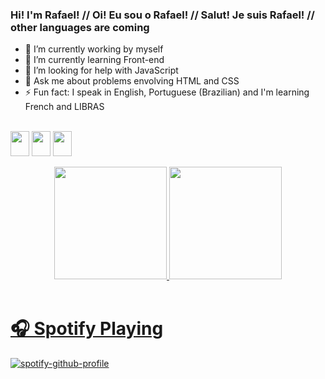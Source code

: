 ### Hi! I'm Rafael! // Oi! Eu sou o Rafael! // Salut! Je suis Rafael! // other languages are coming

- 🔭 I’m currently working by myself
- 🌱 I’m currently learning Front-end
- 🤔 I’m looking for help with JavaScript
- 💬 Ask me about problems envolving HTML and CSS
- ⚡ Fun fact: I speak in English, Portuguese (Brazilian) and I'm learning French and LIBRAS

<div style="display: inline_block"></br>
<img align="center" height="40" width="30" src="https://cdn.jsdelivr.net/gh/devicons/devicon/icons/html5/html5-original.svg" />
<img align="center" height="40" width="30" src="https://cdn.jsdelivr.net/gh/devicons/devicon/icons/css3/css3-original.svg" />
<img align="center" height="40" width="30" src="https://cdn.jsdelivr.net/gh/devicons/devicon/icons/javascript/javascript-original.svg" />
</div>

</br>

<div align="center" style="display: inline_block">
  <a href="https://github.com/faelf">
  <img height="180em" src="https://github-readme-stats.vercel.app/api?username=faelf&show_icons=true&theme=dracula&include_all_commits=true&count_private=true"/>
  <img height="180em" src="https://github-readme-stats.vercel.app/api/top-langs/?username=faelf&layout=compact&langs_count=7&theme=dracula"/>
</div>
  
 </br> 

# 🎧 Spotify Playing

[![spotify-github-profile](https://spotify-github-profile.vercel.app/api/view?uid=lu07y4x1m46be4n09f5m9dra1&cover_image=true&theme=default)](https://github.com/kittinan/spotify-github-profile)
